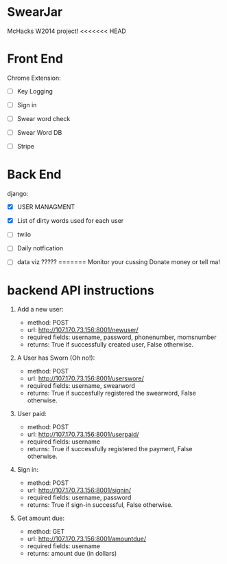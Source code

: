 SwearJar
========

McHacks W2014 project!
<<<<<<< HEAD



Front End
=========
Chrome Extension:
- [ ] Key Logging
- [ ] Sign in
- [ ] Swear word check
- [ ] Swear Word DB
- [ ] Stripe


Back End
=========
django:
- [x] USER MANAGMENT
- [x] List of dirty words used for each user

- [ ] twilo
- [ ] Daily notfication




- [ ] data viz ?????
=======
Monitor your cussing
Donate money or tell ma!


backend API instructions
=======

1. Add a new user:
	* method: POST
	* url: http://107.170.73.156:8001/newuser/
	* required fields: username, password, phonenumber, momsnumber
	* returns: True if successfully created user, False otherwise.

2. A User has Sworn (Oh no!):
	* method: POST
	* url: http://107.170.73.156:8001/userswore/
	* required fields: username, swearword
	* returns: True if succesfully registered the swearword, False otherwise.

3. User paid:
	* method: POST
	* url: http://107.170.73.156:8001/userpaid/
	* required fields: username
	* returns: True if successfully registered the payment, False otherwise.

4. Sign in:
	* method: POST
	* url: http://107.170.73.156:8001/signin/
	* required fields: username, password
	* returns: True if sign-in successful, False otherwise.

5. Get amount due:
	* method: GET
	* url: http://107.170.73.156:8001/amountdue/
	* required fields: username
	* returns: amount due (in dollars)

